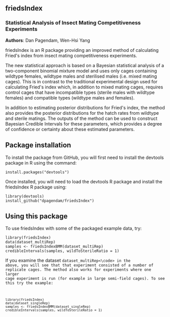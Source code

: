 ## friedsIndex

### Statistical Analysis of Insect Mating Competitiveness Experiments
**Authors**: Dan Pagendam, Wen-Hsi Yang

friedsIndex is an R package providing an improved method of calculating Fried's index from insect mating competitiveness experiments.

The new statistical approach is based on a Bayesian statistical analysis of a two-component binomial mixture model and uses only cages containing wildtype females, wildtype males and sterilised males (i.e. mixed mating cages).  This is in contrast to the traditional experimental design used for calculating Fried's index which, in addition to mixed mating cages, requires control cages that have incompatible types (sterile males with wildtype females) and compatible types (wildtype males and females).

In addition to estimating posterior distributions for Fried's index, the method also provides the posterior distributions for the hatch rates from wildtype and sterile matings.  The outputs of the method can be used to construct Bayesian Credible Intervals for these parameters, which provides a degree of confidence or certainty about these estimated parameters.

## Package installation

To install the package from GitHub, you will first need to install the devtools package in R using the command:

```install.packages("devtools")```

Once installed, you will need to load the devtools R package and install the friedsIndex R package using:

```
library(devtools)
install_github("dpagendam/friedsIndex")
```

## Using this package

To use friedsIndex with some of the packaged example data, try:

```
library(friedsIndex)
data(dataset_multiRep)
samples <- friedsIndexBMM(dataset_multiRep)
credibleIntervals(samples, wildToSterileRatio = 1) 
```

If you examine the dataset <code>dataset_multiRep<\code> in the above, you will see that that experiment consisted of a number of replicate cages.  The method also works for experiments where one larger cage experiment is run (for example in large semi-field cages).  To see this try the example:

```
library(friedsIndex)
data(dataset_singleRep)
samples <- friedsIndexBMM(dataset_singleRep)
credibleIntervals(samples, wildToSterileRatio = 1) 
```

